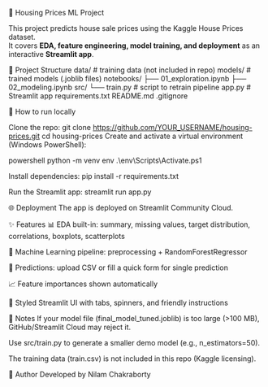 🏡 Housing Prices ML Project

This project predicts house sale prices using the Kaggle House Prices dataset.  
It covers **EDA, feature engineering, model training, and deployment** as an interactive **Streamlit app**.

📂 Project Structure
data/ # training data (not included in repo)
models/ # trained models (.joblib files)
notebooks/
├── 01_exploration.ipynb
├── 02_modeling.ipynb
src/
└── train.py # script to retrain pipeline
app.py # Streamlit app
requirements.txt
README.md
.gitignore


🚀 How to run locally

Clone the repo:
   git clone https://github.com/YOUR_USERNAME/housing-prices.git
   cd housing-prices
Create and activate a virtual environment (Windows PowerShell):

powershell
python -m venv env
.\env\Scripts\Activate.ps1

Install dependencies:
pip install -r requirements.txt

Run the Streamlit app:
streamlit run app.py

🌐 Deployment
The app is deployed on Streamlit Community Cloud.

✨ Features
📊 EDA built-in: summary, missing values, target distribution, correlations, boxplots, scatterplots

🤖 Machine Learning pipeline: preprocessing + RandomForestRegressor

🔮 Predictions: upload CSV or fill a quick form for single prediction

📈 Feature importances shown automatically

🎨 Styled Streamlit UI with tabs, spinners, and friendly instructions

📌 Notes
If your model file (final_model_tuned.joblib) is too large (>100 MB), GitHub/Streamlit Cloud may reject it.

Use src/train.py to generate a smaller demo model (e.g., n_estimators=50).

The training data (train.csv) is not included in this repo (Kaggle licensing).

👤 Author
Developed by Nilam Chakraborty